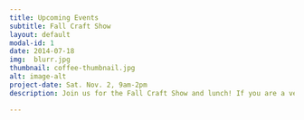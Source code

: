 ```yaml
---
title: Upcoming Events
subtitle: Fall Craft Show
layout: default
modal-id: 1
date: 2014-07-18
img:  blurr.jpg 
thumbnail: coffee-thumbnail.jpg
alt: image-alt
project-date: Sat. Nov. 2, 9am-2pm
description: Join us for the Fall Craft Show and lunch! If you are a vendor, register <a href="http://goo.gl/forms/oacwXRXjO3"> here</a> or at the church office.

---
```

